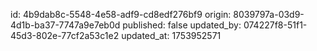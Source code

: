 id: 4b9dab8c-5548-4e58-adf9-cd8edf276bf9
origin: 8039797a-03d9-4d1b-ba37-7747a9e7eb0d
published: false
updated_by: 074227f8-51f1-45d3-802e-77cf2a53c1e2
updated_at: 1753952571

